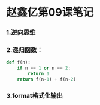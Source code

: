 # 赵鑫亿第09课笔记

### 1.逆向思维

### 2.递归函数：

```python
def f(n):
    if n == 1 or n == 2:
        return 1
    return f(n-1) + f(n-2)
```

### 3.format格式化输出
